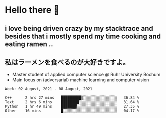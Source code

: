 # Hello there 👋

## i love being driven crazy by my stacktrace and besides that i mostly spend my time cooking and eating ramen ..
## 私はラーメンを食べるのが大好きですよ。

* Master student of applied computer science @ Ruhr University Bochum
* Main focus on (adversarial) machine learning and computer vision

<!--START_SECTION:waka-->
```text
Week: 02 August, 2021 - 08 August, 2021

C++      2 hrs 27 mins   █████████▒░░░░░░░░░░░░░░░   36.84 % 
Text     2 hrs 6 mins    ████████░░░░░░░░░░░░░░░░░   31.64 % 
Python   1 hr 49 mins    ███████░░░░░░░░░░░░░░░░░░   27.35 % 
Other    16 mins         █░░░░░░░░░░░░░░░░░░░░░░░░   04.17 % 
```
<!--END_SECTION:waka-->
